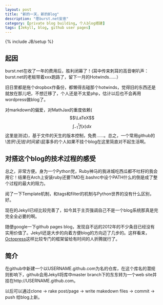 ```yaml
---
layout: post
title: "新的一天，新的Blog"
description: "愿burst.net安息"
category: [private blog building, 个人blog搭建]
tags: [Jekyll, blog, github user pages]
---
```

{% include JB/setup %}

## 起因
burst.net在收了一年的费用后，胜利闭幕了！(耳中传来刺耳的高音喇叭声：burst.net的老板带着xxx跑路了，留下一月的Hotwinds……）

旧日里都是拖个dropbox作备份，都懒得去碰那个hotwinds，觉得旧的东西还是就放在那儿吧，不想迁移了，个人还是不太爱php，估计以后也不会再用wordpress做blog了。

对markdown的偏爱，对MathJax的重度依赖($$\LaTeX$$ $$\int_{-1}^1 f(x) dx $$ 这里是测试)，基于文件的天生的版本控制，免费……。总之，一个常用github的\苦屄\无钱\时间紧\屁事多的个人如果不挂个blog在这里简直对不起生活啊。

<!--more-->

## 对搭这个blog的技术过程的感受

总之，非常方便。身为一个Python党，Ruby神马的我进城吃西瓜都不吐籽的我会用它！结果在Arch上安装ruby还要TMD在.bashrc中设个PATH什么的倒是成了整个过程的最大的阻力。

阅了一下Template机制，和tags和filter的机制与Python世界的没有什么区别，好。

现在的Jekyll已经比较完善了，如今其于主页强调自己不是一个blog系统那真是完完全全必要的啊。

随便google一下github pages blog，发现自不远的2012年的不少条目已经没有实用价值了。Jekyll还是大步的向着方便blog的方向迈了几步的。这样看来，[Octopress](octopress.org)这样比较专门的框架留给有时间的人折腾就行了。

## 简介
在github中新建一个以USERNAME.github.com为名的仓库，在这个库名的潜规则影响下，github会用Jekyll将库中master branch下的东东转为一个web site并挂在http://USERNAME.github.com。

以后可以通过clone -> rake post/page -> write makedown files -> commit -> push 给blog上新。
